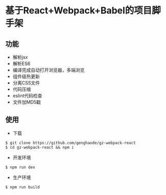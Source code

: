 # 基于React+Webpack+Babel的项目脚手架
## 功能
- 解析jsx
- 解析ES6
- 编译完成自动打开浏览器，多端浏览
- 组件级热更新
- 分离CSS文件
- 代码压缩
- eslint代码检查
- 文件加MD5戳
## 使用
- 下载
```
$ git clone https://github.com/genghaode/gz-webpack-react
$ cd gz-webpack-react && npm i
```
- 开发环境
```
$ npm run dev
```
- 生产环境
```
$ npm run build
```
